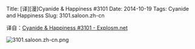 Title: [译][漫]Cyanide & Happiness #3101
Date: 2014-10-19
Tags: Cyanide and Happiness
Slug: 3101.saloon.zh-cn

译自：[Cyanide & Happiness #3101 - Explosm.net](http://explosm.net/comics/3101/)


![3101.saloon.zh-cn.png](/static/images/comics/3101.saloon.zh-cn.png)

